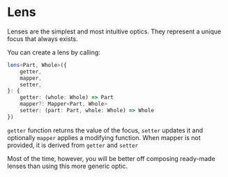 ---
---

# Lens

Lenses are the simplest and most intuitive optics. They represent a unique focus that always exists.

You can create a lens by calling:

```typescript
lens<Part, Whole>({
	getter,
	mapper,
	setter,
}: {
	getter: (whole: Whole) => Part
	mapper?: Mapper<Part, Whole>
	setter: (part: Part, whole: Whole) => Whole
})
```

`getter` function returns the value of the focus, `setter` updates it and optionally `mapper` applies a modifying function. When mapper is not provided, it is derived from `getter` and `setter`

Most of the time, however, you will be better off composing ready-made lenses than using this more generic optic.

